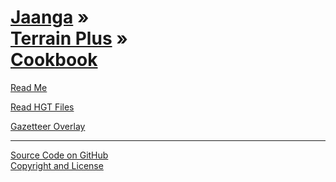 [Jaanga](../../index.html ) &raquo;<br>[Terrain Plus]( ../index.html ) &raquo;<br>[Cookbook]( ./index.html )
=========================================================================================

<p id=rm >
	<a href=JavaScript:displayPage("#readme.md#rm"); >Read Me</a>
</p>

<p id=hgt >
	<a href=JavaScript:displayPage("#./read-hgt-files/readme.md#hgt"); >Read HGT Files</a>
</p>

<p id=gov >
	<a href=JavaScript:displayPage("#./gazetteer-overlays/readme.md#gov"); >Gazetteer Overlay</a>
</p>


****

[Source Code on GitHub]( https://github.com/jaanga/terrain-plus/tree/gh-pages/cookbook )  
[Copyright and License]( https://github.com/jaanga/jaanga.github.io/blob/master/jaanga-copyright-and-mit-license.md )